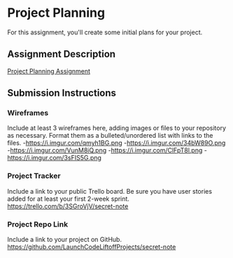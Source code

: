 # Project Planning
For this assignment, you'll create some initial plans for your project.

## Assignment Description
[Project Planning Assignment](https://education.launchcode.org/liftoff/modules/assignments/project-planning)

## Submission Instructions

### Wireframes

Include at least 3 wireframes here, adding images or files to your repository as necessary. Format them as a bulleted/unordered list with links to the files.
-https://i.imgur.com/qmyh1BG.png
-https://i.imgur.com/34bW89O.png
-https://i.imgur.com/VunM8iQ.png
-https://i.imgur.com/ClFpT8l.png
-https://i.imgur.com/3sFIS5G.png

### Project Tracker

Include a link to your public Trello board. Be sure you have user stories added for at least your first 2-week sprint.
https://trello.com/b/3SGroVjV/secret-note

### Project Repo Link

Include a link to your project on GitHub.
https://github.com/LaunchCodeLiftoffProjects/secret-note
